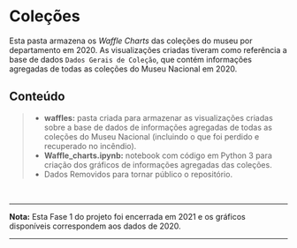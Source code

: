 # Coleções 

Esta pasta armazena os *Waffle Charts* das coleções do museu por departamento em 2020. As visualizações criadas tiveram como referência a base de dados `Dados Gerais de Coleção`, que contém informações agregadas de todas as coleções do Museu Nacional em 2020. 

## Conteúdo

> - **waffles:** pasta criada para armazenar as visualizações criadas sobre a base de dados de informações agregadas de todas as coleções do Museu Nacional (incluindo o que foi perdido e recuperado no incêndio). 
> - **Waffle_charts.ipynb:** notebook com código em Python 3 para criação dos gráficos de informações agregadas das coleções. 
> - Dados Removidos para tornar público o repositório. 

<br>

-----
**Nota:** Esta Fase 1 do projeto foi encerrada em 2021 e os gráficos disponíveis correspondem aos dados de 2020. 

-----
